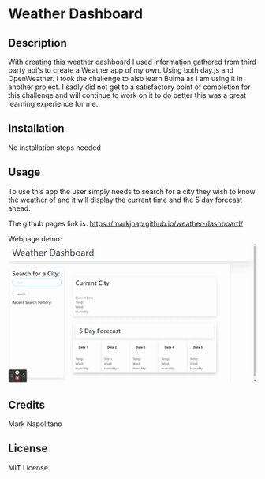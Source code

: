 # Weather Dashboard

## Description

With creating this weather dashboard I used information gathered from third party api's to create a Weather app of my own. Using both day.js and OpenWeather. I took the challenge to also learn Bulma as I am using it in another project. I sadly did not get to a satisfactory point of completion for this challenge and will continue to work on it to do better this was a great learning experience for me. 

## Installation

No installation steps needed

## Usage

To use this app the user simply needs to search for a city they wish to know the weather of and it will display the current time and the 5 day forecast ahead.

The github pages link is: https://markjnap.github.io/weather-dashboard/

Webpage demo:
[<img src="/assets/images/Weather-Dashboard.gif" alt="Weather Dashboard Demo"/>](/assets/images/Weather-Dashboard.gif)

## Credits
Mark Napolitano

## License

MIT License